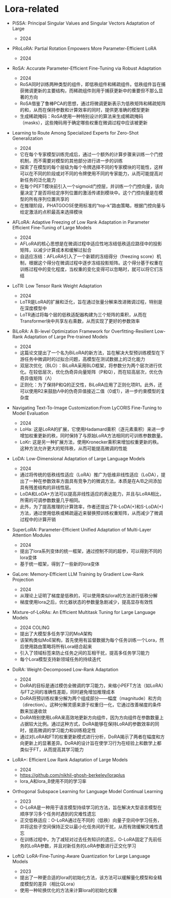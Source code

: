 

# Lora-related

- PiSSA: Principal Singular Values and Singular Vectors Adaptation of Large
  - 2024

- PRoLoRA: Partial Rotation Empowers More Parameter-Efficient LoRA
  - 2024

- RoSA: Accurate Parameter-Efficient Fine-Tuning via Robust Adaptation
  - 2024
  - RoSA同时训练两种类型的组件，即低秩组件和稀疏组件。低秩组件旨在捕获微调更新的主要结构，而稀疏组件则用于捕获更新中的重要但不那么显著的方向
  - RoSA借鉴了鲁棒PCA的思想，通过将微调更新表示为低秩矩阵和稀疏矩阵的和，从而在保持参数和计算效率的同时，提供更准确的模型更新
  - 生成稀疏掩码：RoSA使用一种特别设计的算法来生成稀疏掩码（masks），这些掩码用于确定哪些权重在微调过程中应该被更新

- Learning to Route Among Specialized Experts for Zero-Shot Generalization
  - 2024
  - 它在每个专家模型训练完成后，通过一个额外的计算步骤来训练一个门控机制，而不需要对模型的其他部分进行进一步的训练
  - 探索了在模型的每个层级为每个令牌选择不同的专家模块的可能性，这样可以在不同的阶段或对不同的令牌使用不同的专家能力，从而可能提高对新任务的泛化能力
  - 在每个PEFT模块前引入一个sigmoid门控层，并训练一个门控向量，该向量决定了是否将给定序列位置的激活传递到模块中。这个门控向量是在模型的所有序列位置共享的
  - 在推理阶段，PHATGOOSE使用标准的“top-k”路由策略，根据门控向量与给定激活的点积最高来选择模块

- AFLoRA: Adaptive Freezing of Low Rank Adaptation in Parameter Efficient Fine-Tuning of Large Models
  - 2024
  - AFLoRA的核心思想是在微调过程中适应性地冻结低秩适应路径中的投影矩阵，以减少计算成本和缓解过拟合
  - 自适应冻结：AFLoRA引入了一个新颖的冻结得分（freezing score）机制，根据这个得分在微调过程中逐步冻结投影矩阵。这个得分基于权重在训练过程中的变化程度，当权重的变化变得可以忽略时，就可以将它们冻结

- LoTR: Low Tensor Rank Weight Adaptation
  - 2024
  - LoTR是LoRA的扩展和泛化，旨在通过张量分解来改进微调过程，特别是在深度模型中
  - LoTR通过将每个层的低秩适配器构建为三个矩阵的乘积，从而在Transformer块中共享左右乘数，从而实现了更好的参数效率

- BiLoRA: A Bi-level Optimization Framework for Overfitting-Resilient Low-Rank Adaptation of Large Pre-trained Models
  - 2024
  - 这篇论文提出了一个名为BiLoRA的新方法，旨在解决大型预训练模型在下游任务中微调时的过拟合问题，高模型在测试数据上的泛化能力
  - 双层次优化（BLO）：BiLoRA采用BLO框架，将参数分为两个层次进行优化。在较低层次，优化伪奇异向量矩阵（P和Q），而在较高层次，优化伪奇异值矩阵（Λ）
  - 正则化：为了保持P和Q的正交性，BiLoRA应用了正则化项R1。此外，还可以使用R2来鼓励Λ中的伪奇异值接近二值（0或1），进一步约束模型的复杂度

- Navigating Text-To-Image Customization:From LyCORIS Fine-Tuning to Model Evaluation
  - 2024
  - LoHa: 这是LoRA的扩展，它使用Hadamard乘积（逐元素乘积）来进一步增加权重更新的秩，同时保持了与原始LoRA方法相同的可训练参数数量。
  - LoKr: 这是另一种扩展方法，使用Kronecker乘积来增加权重更新的秩。这种方法允许更大的矩阵秩，从而可能提高微调的性能

- LoDA: Low-Dimensional Adaptation of Large Language Models
  - 2024
  - 通过将传统的低秩线性适应（LoRA）推广为低维非线性适应（LoDA），提出了一种在参数效率方面具有竞争力的微调方法，本质是在A/B之间添加具有残差结构的非线性层。
  - LoDA和LoDA+方法可以提高非线性适应的表达能力，并且与LoRA相比，所需的可调参数数量几乎相同。
  - 此外，为了提高推理的计算效率，作者还提出了R-LoDA(+)和S-LoDA(+)方法，通过使用低秩或稀疏逼近来替换预训练权重矩阵，从而减少了微调过程中的计算开销

- SuperLoRA: Parameter-Efficient Unified Adaptation of Multi-Layer Attention Modules
  - 2024
  - 提出了lora系列变体的统一框架，通过控制不同的超参，可以得到不同的lora变体
  - 基于统一框架，得到了一些新的lora变体

- GaLore: Memory-Efficient LLM Training by Gradient Low-Rank Projection
  - 2024
  - 从理论上证明了梯度是低秩的，可以使用类似lora的方法进行低秩分解
  - 梯度使用lora之后，优化器状态的参数量急剧减少，提高显存有效性

- Mixture-of-LoRAs: An Efficient Multitask Tuning for Large Language Models
  - 2024 COLING
  - 提出了大模型多任务学习的MoA架构
  - 该架构类似MoE架构，首先使用有监督数据为每个任务训练一个Lora，然后使用路由策略将所有Lora结合起来
  - 引入了领域标签来防止任务之间的互相干扰，提高多任务学习能力
  - 每个Lora模型支持新领域任务的持续迭代

- DoRA: Weight-Decomposed Low-Rank Adaptation
  - 2024
  - DoRA的目标是通过模仿全微调的学习能力，来缩小PEFT方法（如LoRA）与FT之间的准确性差距，同时避免增加推理成本
  - DoRA将预训练权重分解为两个组成部分——幅度（magnitude）和方向（direction）。这种分解灵感来源于权重归一化，它通过改善梯度的条件数来加速收敛
  - DoRA特别使用LoRA来高效地更新方向组件，因为方向组件在参数数量上占据较大比例。通过这种方式，DoRA能够在保持LoRA的参数效率的同时，提高微调的学习能力和训练稳定性
  - 通过对LoRA和FT的权重更新模式进行分析，DoRA揭示了两者在幅度和方向更新上的显著差异。DoRA的设计旨在使学习行为在经验上和数学上都类似于FT，从而提高其学习能力

- LoRA+: Efficient Low Rank Adaptation of Large Models
  - 2024
  - https://github.com/nikhil-ghosh-berkeley/loraplus
  - lora_A和lora_B使用不同的学习率

- Orthogonal Subspace Learning for Language Model Continual Learning
  - 2023
  - O-LoRA是一种用于语言模型持续学习的方法，旨在解决大型语言模型在顺序学习多个任务时遇到的灾难性遗忘
  - 正交低秩适应：O-LoRA通过在不同的（低秩）向量子空间中学习任务，并将这些子空间保持正交以最小化任务间的干扰，从而有效缓解灾难性遗忘
  - 在训练过程中，为了减轻对过去任务知识的遗忘，O-LoRA固定了先前任务的LoRA参数，并且对新任务的LoRA参数进行正交化学习

- LoftQ: LoRA-Fine-Tuning-Aware Quantization for Large Language Models
  - 2023
  - 提出了一种更合适的lora的初始化方法，该方法可以缓解量化模型和全精度模型的差异（相比QLora）
  - 使用一种轮换优化的方法来计算lora的初始化权重